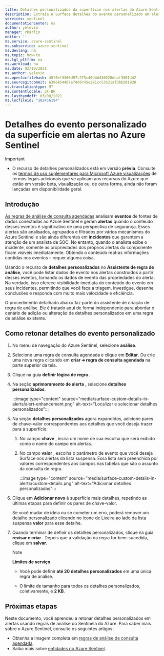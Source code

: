 ```yaml
---
title: Detalhes personalizados da superfície nos alertas do Azure Sentinel | Microsoft Docs
description: Extraia e Surface detalhes do evento personalizado em alertas em regras de análise do Azure Sentinel, para obter informações de incidentes melhores e mais completas
services: sentinel
documentationcenter: na
author: yelevin
manager: rkarlin
editor: ''
ms.service: azure-sentinel
ms.subservice: azure-sentinel
ms.devlang: na
ms.topic: how-to
ms.tgt_pltfrm: na
ms.workload: na
ms.date: 02/10/2021
ms.author: yelevin
ms.openlocfilehash: 45f0ef5366d97c275c40d4d436020dbaf3501d42
ms.sourcegitcommit: 6386854467e74d0745c281cc53621af3bb201920
ms.translationtype: MT
ms.contentlocale: pt-BR
ms.lasthandoff: 03/08/2021
ms.locfileid: "102456194"
---
```

# <a name="surface-custom-event-details-in-alerts-in-azure-sentinel"></a>Detalhes do evento personalizado da superfície em alertas no Azure Sentinel 

> [!IMPORTANT]
>
> - O recurso de detalhes personalizados está em versão **prévia**. Consulte os [termos de uso suplementares para Microsoft Azure visualizações](https://azure.microsoft.com/support/legal/preview-supplemental-terms/) de termos legais adicionais que se aplicam aos recursos do Azure que estão em versão beta, visualização ou, de outra forma, ainda não foram lançadas em disponibilidade geral.

## <a name="introduction"></a>Introdução

[As regras de análise de consulta agendadas](tutorial-detect-threats-custom.md) analisam **eventos** de fontes de dados conectadas ao Azure Sentinel e geram **alertas** quando o conteúdo desses eventos é significativo de uma perspectiva de segurança. Esses alertas são analisados, agrupados e filtrados por vários mecanismos do Azure Sentinel e são ainda diferentes em **incidentes** que garantem a atenção de um analista de SOC. No entanto, quando o analista exibe o incidente, somente as propriedades dos próprios alertas do componente ficam visíveis imediatamente. Obtendo o conteúdo real-as informações contidas nos eventos – requer alguma coisa.

Usando o recurso de **detalhes personalizados** no **Assistente de regra de análise**, você pode listar dados de evento nos alertas construídos a partir desses eventos, tornando os dados de evento das propriedades do alerta. Na verdade, isso oferece visibilidade imediata do conteúdo do evento em seus incidentes, permitindo que você faça a triagem, investigue, desenhe conclusões e responda com muito mais velocidade e eficiência.

O procedimento detalhado abaixo faz parte do assistente de criação de regra de análise. Ele é tratado aqui de forma independente para abordar o cenário de adição ou alteração de detalhes personalizados em uma regra de análise existente.

## <a name="how-to-surface-custom-event-details"></a>Como retonar detalhes do evento personalizado

1. No menu de navegação do Azure Sentinel, selecione **análise**.

1. Selecione uma regra de consulta agendada e clique em **Editar**. Ou crie uma nova regra clicando em **criar &#10132; regra de consulta agendada** na parte superior da tela.

1. Clique na guia **definir lógica de regra** .

1. Na seção **aprimoramento de alerta** , selecione **detalhes personalizados**.

    :::image type="content" source="media/surface-custom-details-in-alerts/alert-enhancement.png" alt-text="Localizar e selecionar detalhes personalizados":::

1. Na seção **detalhes personalizados** agora expandidos, adicione pares de chave-valor correspondentes aos detalhes que você deseja trazer para a superfície:

    1. No campo **chave** , insira um nome de sua escolha que será exibido como o nome do campo em alertas.

    1. No campo **valor** , escolha o parâmetro de evento que você deseja Surface nos alertas da lista suspensa. Essa lista será preenchida por valores correspondentes aos campos nas tabelas que são o assunto da consulta de regra.
    
        :::image type="content" source="media/surface-custom-details-in-alerts/custom-details.png" alt-text="Adicionar detalhes personalizados":::

1. Clique em **Adicionar novo** à superfície mais detalhes, repetindo as últimas etapas para definir os pares de chave-valor. 

    Se você mudar de ideia ou se cometer um erro, poderá remover um detalhe personalizado clicando no ícone de Lixeira ao lado da lista suspensa **valor** para esse detalhe.

1. Quando terminar de definir os detalhes personalizados, clique na guia **revisar e criar** . Depois que a validação da regra for bem-sucedida, clique em **salvar**.

    > [!NOTE]
    > 
    >**Limites de serviço**
    > - Você pode definir **até 20 detalhes personalizados** em uma única regra de análise.
    >
    > - O limite de tamanho para todos os detalhes personalizados, coletivamente, é **2 KB**.

## <a name="next-steps"></a>Próximas etapas
Neste documento, você aprendeu a retonar detalhes personalizados em alertas usando regras de análise do Sentinela do Azure. Para saber mais sobre o Azure Sentinel, consulte os seguintes artigos:
- Obtenha a imagem completa em [regras de análise de consulta agendada](tutorial-detect-threats-custom.md).
- Saiba mais sobre [entidades no Azure Sentinel](entities-in-azure-sentinel.md).
